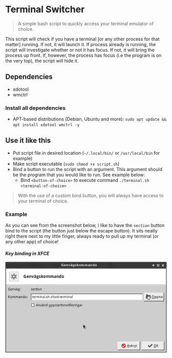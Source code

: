 # Terminal Switcher

> A simple bash script to quickly access your terminal emulator of choice.

This script will check if you have a terminal [or any other process for that matter] running. If not, it will launch it. If process already is running, the script will investigate whether or not it has focus. If not, it will bring the process up front. If, however, the process has focus (i.e the program is on the very top), the script will hide it.                 
                                                                
## Dependencies
* xdotool
* wmctrl

### Install all dependencies

* APT-based distributions (Debian, Ubuntu and more): `sudo apt update && apt install xdotool wmctrl -y`
  
## Use it like this     
* Put script file in desired location (`~/.local/bin/` or `/usr/local/bin` for example)
* Make script executable (`sudo chmod +x script.sh`)
* Bind a button to run the script with an argument. This argument should be the program that you would like to run. See example below:                                     
  - Bind `<button-of-choice>` to execute command `./terminal.sh <terminal-of-choice>`

> With the use of a custom bind button, you will always have access to your terminal of choice. 

### Example
As you can see from the screenshot below, I like to have the `section` button bind to the script (the button just below the escape button). It sits neatly right there next to my little finger, always ready to pull up my terminal (or any other app) of choice!

#### *Key binding in XFCE*
![How to use the script](https://github.com/henkla/terminal-switcher/blob/master/resources/example-1.png)


